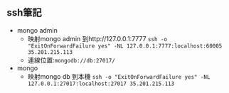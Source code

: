 ## ssh筆記
- mongo admin
  -  映射mongo admin 到http://127.0.0.1:7777 `ssh -o "ExitOnForwardFailure yes" -NL 127.0.0.1:7777:localhost:60005 35.201.215.113` 
  -  連線位置:`mongodb://db:27017/`
- mongo 
  - 映射mongo db 到本機 `ssh -o "ExitOnForwardFailure yes" -NL 127.0.0.1:27017:localhost:27017 35.201.215.113`
